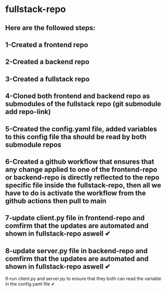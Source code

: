 # fullstack-repo
Here are the followed steps:
---
1-Created a frontend repo
---
2-Created a backend repo
---
3-Created a fullstack repo
---
4-Cloned both frontend and backend repo as submodules of the fullstack repo (git submodule add repo-link)
---
5-Created the config.yaml file, added variables to this config file tha should be read by both submodule repos
---
6-Created a github workflow that ensures that any change applied to one of the frontend-repo or backend-repo is directly reflected to the repo specific file inside the fullstack-repo, then all we have to do is activate the workflow from the github actions then pull to main
---
7-update client.py file in frontend-repo and comfirm that the updates are automated and shown in fullstack-repo aswell ✔
---
8-update server.py file in backend-repo and comfirm that the updates are automated and shown in fullstack-repo aswell ✔
---
9-run client.py and server.py to ensure that they both can read the variable in the config.yaml file ✔